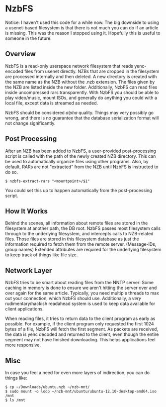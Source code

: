 NzbFS
=====

Notice:
I haven't used this code for a while now.
The big downside to using a usenet-based filesystem is that there is not much you can do if an article is missing.
This was the reason I stopped using it.
Hopefully this is useful to someone in the future.

Overview
--------
NzbFS is a read-only userspace network filesystem that reads yenc-encoded files from usenet directly.
NZBs that are dropped in the filesystem are processed internally and then deleted.
A new directory is created with the same name as the NZB without the .nzb extension.
The files given by the NZB are listed inside the new folder.
Additionally, NzbFS can read files inside uncompressed rars transparently.
With NzbFS you should be able to play video/music, mount ISOs, and generally do anything you could with a local file, except data is streamed as needed.

NzbFS should be considered *alpha* quality.
Things may very possibly go wrong, and there is no guarantee that the database serialization format will not change significantly.

Post Processing
---------------
After an NZB has been added to NzbFS, a user-provided post-processing script is called with the path of the newly created NZB directory.
This can be used to automatically organize files using other programs.
Also, by default, RARs are not "extracted" from the NZB until NzbFS is instructed to do so.

    $ nzbfs-extract-rars "<mountpoint>/$1"

You could set this up to happen automatically from the post-processing script.

How It Works
------------
Behind the scenes, all information about remote files are stored in the filesystem at another path, the DB root.
NzbFS passes most filesystem calls through to the underlying filesystem, and intercepts calls to NZB-related files.
Those files are stored in this filesystem database as just the information required to fetch them from the remote server. (Message-IDs, group names)
Extended attributes are required for the underlying filesystem to keep track of things like file size.

Network Layer
-------------
NzbFS tries to be smart about reading files from the NNTP server:
Some caching in memory is done to ensure we aren't hitting the server over and over again for the same article.
Typically, you need multiple threads to max out your connection, which NzbFS should use.
Additionally, a *very* rudimentary/hackish readahead system is used to keep data available for client applications.

When reading files, it tries to return data to the client program as early as possible.
For example, if the client program only requested the first 1024 bytes of a file, NzbFS will fetch the first segment.
As packets are received, the data is yenc decoded and returned to the client, even though the entire segment may not have finished downloading.
This helps applications feel more responsive.

Misc
----

In case you feel a need for even more layers of indirection, you can do things like:

    $ cp ~/Downloads/ubuntu.nzb ~/nzb-mnt/
    $ sudo mount -o loop ~/nzb-mnt/ubuntu/ubuntu-12.10-desktop-amd64.iso /mnt
    $ ls /mnt
